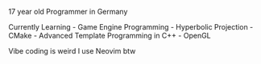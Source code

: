 17 year old Programmer in Germany

Currently Learning
    - Game Engine Programming
    - Hyperbolic Projection
    - CMake 
    - Advanced Template Programming in C++
    - OpenGL

Vibe coding is weird
I use Neovim btw
